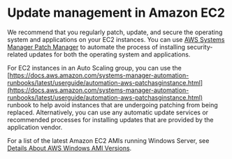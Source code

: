 # Update management in Amazon EC2<a name="update-management"></a>

We recommend that you regularly patch, update, and secure the operating system and applications on your EC2 instances\. You can use [AWS Systems Manager Patch Manager](https://docs.aws.amazon.com/systems-manager/latest/userguide/systems-manager-patch.html) to automate the process of installing security\-related updates for both the operating system and applications\. 

For EC2 instances in an Auto Scaling group, you can use the [https://docs.aws.amazon.com/systems-manager-automation-runbooks/latest/userguide/automation-aws-patchasginstance.html](https://docs.aws.amazon.com/systems-manager-automation-runbooks/latest/userguide/automation-aws-patchasginstance.html) runbook to help avoid instances that are undergoing patching from being replaced\. Alternatively, you can use any automatic update services or recommended processes for installing updates that are provided by the application vendor\.

For a list of the latest Amazon EC2 AMIs running Windows Server, see [Details About AWS Windows AMI Versions](https://docs.aws.amazon.com/AWSEC2/latest/WindowsGuide/windows-ami-version-history.html#windows-ami-versions)\.